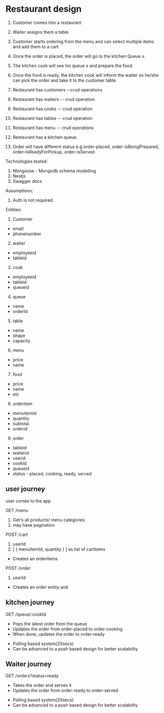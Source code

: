 # Restaurant design 

1. Customer comes into a restaurant
2. Waiter assigns them a table
3. Customer starts ordering from the menu and can select multiple items and add them to a cart
4. Once the order is placed, the order will go to the kitchen Queue x.
5. The kitchen cook will see his queue x and prepare the food.
6. Once the food is ready, the kitchen cook will inform the waiter so he/she can pick the order and take it to the customer table. 


1. Restaurant has customers --crud operations
2. Restaurant has waiters -- crud operation
3. Restaurant has cooks -- crud operation
4. Restaurant has tables -- crud operation
5. Restaurant has menu -- crud operations 
6. Restaurant has a kitchen queue.
7. Order will have different status e.g order-placed, order-isBeingPrepared, order-IsReadyForPickup, order-IsServed 

Technologies tested:
1. Mongoose - Mongodb schema modelling
2. Nestjs
3. Swagger docs


Assumptions:

1. Auth is not required.

Entities:

1. Customer

* email 
* phonenumber

2. waiter

* employeeid 
* tableid


3. cook

* employeeid 
* tableid
* queueid

4. queue 

* name
* orderId

5. table 

* name 
* shape 
* capacity 

6. menu

* price 
* name


7. food

* price
* name
* etc

8. orderitem

* menuitemid 
* quantity
* subtotal
* orderid

9. order 

* tableid
* waiterid 
* userid 
* cookid 
* queueid 
* status - placed, cooking, ready, served

## user journey

user comes to the app

GET /menu

1. Get's all products/ menu categories
2. may have pagination

POST /cart 
1. userId 
2. [
  {
    menuItemId,
    quantity
  }
] as list of cartitems 

* Creates an orderitems

POST /order
1. userId

* Creates an order entity and



## kitchen journey


GET /queue/:cookId
 
* Pops the latest order from the queue
* Updates the order from order-placed to order-cooking
* When done, updates the order to order-ready

- Polling based system(20secs)
- Can be advanced to a push based design for better scalability

## Waiter journey

GET /orders?status=ready
* Takes the order and serves it
* Updates the order from order-ready to order-served 

- Polling based system(20secs)
- Can be advanced to a push based design for better scalability



















 




